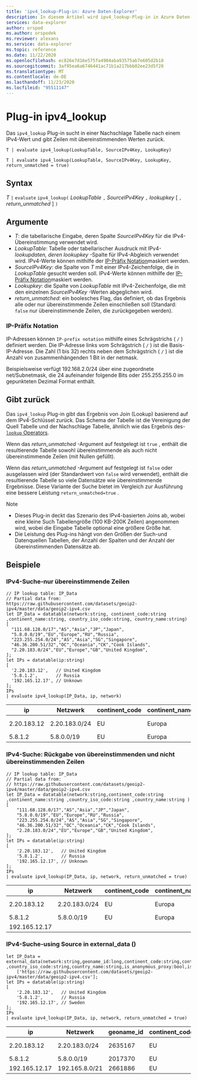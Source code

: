 ```yaml
---
title: 'ipv4_lookup-Plug-in: Azure Daten-Explorer'
description: In diesem Artikel wird ipv4_lookup-Plug-in in Azure Daten-Explorer beschrieben.
services: data-explorer
author: orspod
ms.author: orspodek
ms.reviewer: alexans
ms.service: data-explorer
ms.topic: reference
ms.date: 11/22/2020
ms.openlocfilehash: ec826e7d16e575fa4904aba93575ab7e605d2b18
ms.sourcegitcommit: 3af95ea6a6746441ac71b1a217bbb02ee23d5f28
ms.translationtype: MT
ms.contentlocale: de-DE
ms.lasthandoff: 11/23/2020
ms.locfileid: "95511147"
---
```

# <a name="ipv4_lookup-plugin"></a>Plug-in ipv4_lookup

Das `ipv4_lookup` Plug-in sucht in einer Nachschlage Tabelle nach einem IPv4-Wert und gibt Zeilen mit übereinstimmenden Werten zurück.

```kusto
T | evaluate ipv4_lookup(LookupTable, SourceIPv4Key, LookupKey)

T | evaluate ipv4_lookup(LookupTable, SourceIPv4Key, LookupKey, return_unmatched = true)
```

## <a name="syntax"></a>Syntax

*T* `|` `evaluate` `ipv4_lookup(` *LookupTable* `,` *SourceIPv4Key* `,` *lookupkey* [ `,` *return_unmatched* ] `)`

## <a name="arguments"></a>Argumente

* *T*: die tabellarische Eingabe, deren Spalte *SourceIPv4Key* für die IPv4-Übereinstimmung verwendet wird.
* *LookupTable*: Tabelle oder tabellarischer Ausdruck mit IPv4- *lookupdaten, deren lookupkey* -Spalte für IPv4-Abgleich verwendet wird. IPv4-Werte können mithilfe der [IP-Präfix Notation](#ip-prefix-notation)maskiert werden.
* *SourceIPv4Key*: die Spalte von *T* mit einer IPv4-Zeichenfolge, die in *LookupTable* gesucht werden soll. IPv4-Werte können mithilfe der [IP-Präfix Notation](#ip-prefix-notation)maskiert werden.
* *Lookupkey*: die Spalte von *LookupTable* mit IPv4-Zeichenfolge, die mit den einzelnen *SourceIPv4Key* -Werten abgeglichen wird.
* *return_unmatched*: ein boolesches Flag, das definiert, ob das Ergebnis alle oder nur übereinstimmende Zeilen einschließen soll (Standard: `false` nur übereinstimmende Zeilen, die zurückgegeben werden).

### <a name="ip-prefix-notation"></a>IP-Präfix Notation
 
IP-Adressen können `IP-prefix notation` mithilfe eines Schrägstrichs ( `/` ) definiert werden.
Die IP-Adresse links vom Schrägstrich ( `/` ) ist die Basis-IP-Adresse. Die Zahl (1 bis 32) rechts neben dem Schrägstrich ( `/` ) ist die Anzahl von zusammenhängenden 1 Bit in der netmask. 

Beispielsweise verfügt 192.168.2.0/24 über eine zugeordnete net/Subnetmask, die 24 aufeinander folgende Bits oder 255.255.255.0 im gepunkteten Dezimal Format enthält.

## <a name="returns"></a>Gibt zurück

Das `ipv4_lookup` Plug-in gibt das Ergebnis von Join (Lookup) basierend auf dem IPv4-Schlüssel zurück. Das Schema der Tabelle ist die Vereinigung der Quell Tabelle und der Nachschlage Tabelle, ähnlich wie das Ergebnis des- [ `lookup` Operators](lookupoperator.md).

Wenn das *return_unmatched* -Argument auf festgelegt ist `true` , enthält die resultierende Tabelle sowohl übereinstimmende als auch nicht übereinstimmende Zeilen (mit Nullen gefüllt).

Wenn das *return_unmatched* -Argument auf festgelegt ist `false` oder ausgelassen wird (der Standardwert von `false` wird verwendet), enthält die resultierende Tabelle so viele Datensätze wie übereinstimmende Ergebnisse. Diese Variante der Suche bietet im Vergleich zur Ausführung eine bessere Leistung `return_unmatched=true` .

> [!NOTE]
> * Dieses Plug-in deckt das Szenario des IPv4-basierten Joins ab, wobei eine kleine Such Tabellengröße (100 KB-200K Zeilen) angenommen wird, wobei die Eingabe Tabelle optional eine größere Größe hat.
> * Die Leistung des Plug-ins hängt von den Größen der Such-und Datenquellen Tabellen, der Anzahl der Spalten und der Anzahl der übereinstimmenden Datensätze ab.

## <a name="examples"></a>Beispiele

### <a name="ipv4-lookup---matching-rows-only"></a>IPv4-Suche-nur übereinstimmende Zeilen

<!-- csl: https://help.kusto.windows.net/Samples -->
```kusto
// IP lookup table: IP_Data
// Partial data from: https://raw.githubusercontent.com/datasets/geoip2-ipv4/master/data/geoip2-ipv4.csv
let IP_Data = datatable(network:string, continent_code:string ,continent_name:string, country_iso_code:string, country_name:string)
[
  "111.68.128.0/17","AS","Asia","JP","Japan",
  "5.8.0.0/19","EU","Europe","RU","Russia",
  "223.255.254.0/24","AS","Asia","SG","Singapore",
  "46.36.200.51/32","OC","Oceania","CK","Cook Islands",
  "2.20.183.0/24","EU","Europe","GB","United Kingdom",
];
let IPs = datatable(ip:string)
[
  '2.20.183.12',   // United Kingdom
  '5.8.1.2',       // Russia
  '192.165.12.17', // Unknown
];
IPs
| evaluate ipv4_lookup(IP_Data, ip, network)
```

|ip|Netzwerk|continent_code|continent_name|country_iso_code|country_name|
|---|---|---|---|---|---|
|2.20.183.12|2.20.183.0/24|EU|Europa|GB|United Kingdom|
|5.8.1.2|5.8.0.0/19|EU|Europa|RU|Russland|

### <a name="ipv4-lookup---return-both-matching-and-non-matching-rows"></a>IPv4-Suche: Rückgabe von übereinstimmenden und nicht übereinstimmenden Zeilen

<!-- csl: https://help.kusto.windows.net/Samples -->
```kusto
// IP lookup table: IP_Data
// Partial data from: 
// https://raw.githubusercontent.com/datasets/geoip2-ipv4/master/data/geoip2-ipv4.csv
let IP_Data = datatable(network:string,continent_code:string ,continent_name:string ,country_iso_code:string ,country_name:string )
[
    "111.68.128.0/17","AS","Asia","JP","Japan",
    "5.8.0.0/19","EU","Europe","RU","Russia",
    "223.255.254.0/24","AS","Asia","SG","Singapore",
    "46.36.200.51/32","OC","Oceania","CK","Cook Islands",
    "2.20.183.0/24","EU","Europe","GB","United Kingdom",
];
let IPs = datatable(ip:string)
[
    '2.20.183.12',   // United Kingdom
    '5.8.1.2',       // Russia
    '192.165.12.17', // Unknown
];
IPs
| evaluate ipv4_lookup(IP_Data, ip, network, return_unmatched = true)
```

|ip|Netzwerk|continent_code|continent_name|country_iso_code|country_name|
|---|---|---|---|---|---|
|2.20.183.12|2.20.183.0/24|EU|Europa|GB|United Kingdom|
|5.8.1.2|5.8.0.0/19|EU|Europa|RU|Russland|
|192.165.12.17||||||

### <a name="ipv4-lookup---using-source-in-external_data"></a>IPv4-Suche-using Source in external_data ()

<!-- csl: https://help.kusto.windows.net/Samples -->
```kusto
let IP_Data = external_data(network:string,geoname_id:long,continent_code:string,continent_name:string ,country_iso_code:string,country_name:string,is_anonymous_proxy:bool,is_satellite_provider:bool)
    ['https://raw.githubusercontent.com/datasets/geoip2-ipv4/master/data/geoip2-ipv4.csv'];
let IPs = datatable(ip:string)
[
    '2.20.183.12',   // United Kingdom
    '5.8.1.2',       // Russia
    '192.165.12.17', // Sweden
];
IPs
| evaluate ipv4_lookup(IP_Data, ip, network, return_unmatched = true)
```

|ip|Netzwerk|geoname_id|continent_code|continent_name|country_iso_code|country_name|is_anonymous_proxy|is_satellite_provider|
|---|---|---|---|---|---|---|---|---|
|2.20.183.12|2.20.183.0/24|2635167|EU|Europa|GB|United Kingdom|0|0|
|5.8.1.2|5.8.0.0/19|2017370|EU|Europa|RU|Russland|0|0|
|192.165.12.17|192.165.8.0/21|2661886|EU|Europa|SE|Schweden|0|0|
